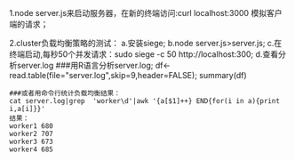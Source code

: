 1.node server.js来启动服务器，在新的终端访问:curl localhost:3000 模拟客户端的请求；

2.cluster负载均衡策略的测试：
	a.安装siege;
	b.node server.js>server.js;
	c.在终端启动,每秒50个并发请求：sudo siege -c 50 http://localhost:300;
	d.查看分析server.log
	###用R语言分析server.log;
	df<-read.table(file="server.log",skip=9,header=FALSE);
	summary(df)

	###或者用命令行统计负载均衡结果：
	cat server.log|grep  'worker\d'|awk '{a[$1]++} END{for(i in a){print i,a[i]}}'
	结果：
	worker1 680
	worker2 707
	worker3 673
	worker4 685